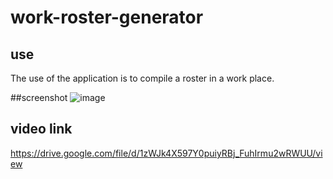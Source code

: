 # work-roster-generator

## use
The use of the application is to compile a roster in a work place.

##screenshot
![image](https://user-images.githubusercontent.com/74688019/111832587-3cc28480-88ae-11eb-8962-045bb9e52c64.png)

## video link
https://drive.google.com/file/d/1zWJk4X597Y0puiyRBj_FuhIrmu2wRWUU/view
